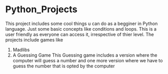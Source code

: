 # Python_Projects
This project includes some cool things u can do as a begginer in Python language.
Just some basic concepts like conditions and loops.
This is a user friendly as everyone can access it, irrespective of thier level.
The projects include games like 
1) Madlibs
2) A Guessing Game
   This Guessing game includes a version where the computer will guess a number and 
   one more version where we have to guess the number that is opted by the computer
